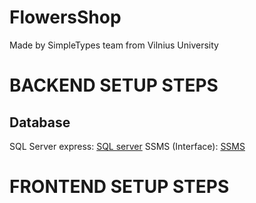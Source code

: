 # FlowersShop

Made by SimpleTypes team from Vilnius University

# BACKEND SETUP STEPS
 ## Database
 SQL Server express: [SQL server](https://www.microsoft.com/en-us/sql-server/sql-server-downloads)
 SSMS (Interface): [SSMS](https://docs.microsoft.com/en-us/sql/ssms/download-sql-server-management-studio-ssms?view=sql-server-ver15)

# FRONTEND SETUP STEPS
